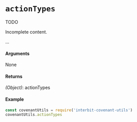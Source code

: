 # `actionTypes`

<div class="tips danger">
  <p><span></span>TODO</p>
  <p>Incomplete content.</p>
</div>

...

#### Arguments

None

#### Returns

*(Object)*: actionTypes


#### Example

```js
const covenantUtils = require('interbit-covenant-utils')
covenantUtils.actionTypes
```
